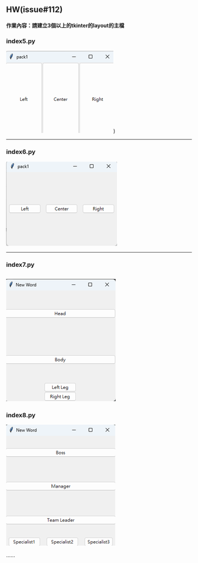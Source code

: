 ## HW(issue#112)

#### 作業內容：請建立3個以上的tkinter的layout的主檔

### index5.py
![index5.py](./images/pic5.png))

-----

### index6.py
![index6.py](./images/pic6.png)

-----

### index7.py
![index7.py](./images/pic7.png)
-----

### index8.py
![index8.py](./images/pic8.png)

......